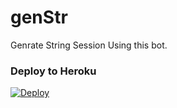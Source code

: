 # genStr
Genrate String Session Using this bot.


### Deploy to Heroku
[![Deploy](https://www.herokucdn.com/deploy/button.svg)](https://heroku.com/deploy?template=https://github.com/itzrexmodz/genStr)
